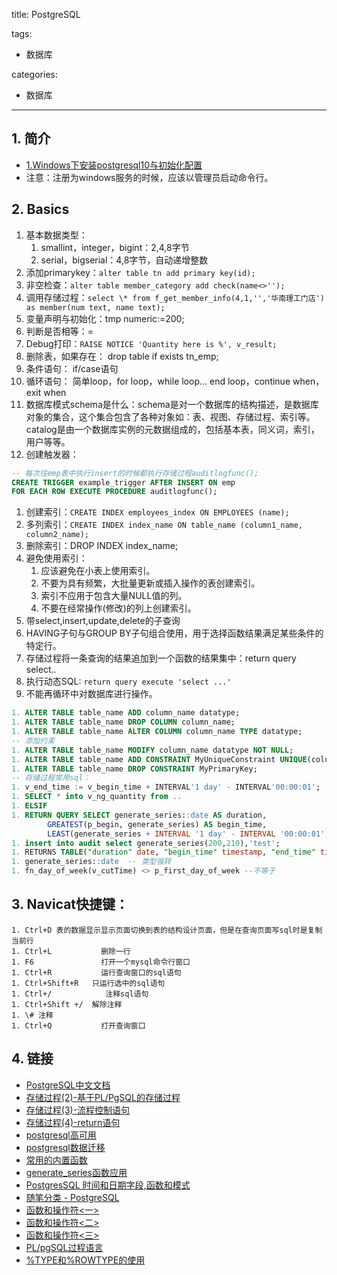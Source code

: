 title: PostgreSQL

tags:
  - 数据库

categories:
  - 数据库

---
## 1. 简介
- [1.Windows下安装postgresql10与初始化配置](https://yq.aliyun.com/articles/601124)
- 注意：注册为windows服务的时候，应该以管理员启动命令行。

## 2. Basics
1. 基本数据类型：
	1. smallint，integer，bigint：2,4,8字节
	4. serial，bigserial：4,8字节，自动递增整数
1. 添加primarykey：`alter table tn add primary key(id);`
2. 非空检查：`alter table member_category add check(name<>'');`
4. 调用存储过程：`select \* from f_get_member_info(4,1,'','华南理工门店') as member(num text, name text);`
1. 变量声明与初始化：tmp numeric:=200;
1. 判断是否相等：=
1. Debug打印：`RAISE NOTICE 'Quantity here is %', v_result;`
1. 删除表，如果存在： drop table if exists tn_emp;
1. 条件语句： if/case语句
1. 循环语句： 简单loop，for loop，while loop... end loop，continue when，exit when
1. 数据库模式schema是什么：schema是对一个数据库的结构描述，是数据库对象的集合，这个集合包含了各种对象如：表、视图、存储过程、索引等。catalog是由一个数据库实例的元数据组成的，包括基本表，同义词，索引，用户等等。
1. 创建触发器：
```sql
-- 每次往emp表中执行insert的时候都执行存储过程auditlogfunc();
CREATE TRIGGER example_trigger AFTER INSERT ON emp  
FOR EACH ROW EXECUTE PROCEDURE auditlogfunc();
```
1. 创建索引：`CREATE INDEX employees_index ON EMPLOYEES (name);`
2. 多列索引：`CREATE INDEX index_name ON table_name (column1_name, column2_name);`
1. 删除索引：DROP INDEX index_name;
1. 避免使用索引：
	1. 应该避免在小表上使用索引。
	1. 不要为具有频繁，大批量更新或插入操作的表创建索引。
	1. 索引不应用于包含大量NULL值的列。
	1. 不要在经常操作(修改)的列上创建索引。
1. 带select,insert,update,delete的子查询
1. HAVING子句与GROUP BY子句组合使用，用于选择函数结果满足某些条件的特定行。
1. 存储过程将一条查询的结果追加到一个函数的结果集中：return query select..
2. 执行动态SQL: `return query execute 'select ...'`
1. 不能再循环中对数据库进行操作。

```sql
1. ALTER TABLE table_name ADD column_name datatype;
1. ALTER TABLE table_name DROP COLUMN column_name;
1. ALTER TABLE table_name ALTER COLUMN column_name TYPE datatype;
-- 添加约束
1. ALTER TABLE table_name MODIFY column_name datatype NOT NULL;
1. ALTER TABLE table_name ADD CONSTRAINT MyUniqueConstraint UNIQUE(column1, column2...); -- 添加唯一约束
1. ALTER TABLE table_name DROP CONSTRAINT MyPrimaryKey;
-- 存储过程常用sql：
1. v_end_time := v_begin_time + INTERVAL'1 day' - INTERVAL'00:00:01';
1. SELECT * into v_ng_quantity from ..
1. ELSIF
1. RETURN QUERY SELECT generate_series::date AS duration,
		GREATEST(p_begin, generate_series) AS begin_time,
		LEAST(generate_series + INTERVAL '1 day' - INTERVAL '00:00:01', p_end) AS end_time
1. insert into audit select generate_series(200,210),'test';
1. RETURNS TABLE("duration" date, "begin_time" timestamp, "end_time" timestamp)
1. generate_series::date  -- 类型强转
1. fn_day_of_week(v_cutTime) <> p_first_day_of_week --不等于
```


## 3. Navicat快捷键：
	1. Ctrl+D 表的数据显示显示页面切换到表的结构设计页面，但是在查询页面写sql时是复制当前行
	1. Ctrl+L           删除一行
	1. F6               打开一个mysql命令行窗口
	1. Ctrl+R           运行查询窗口的sql语句
	1. Ctrl+Shift+R   只运行选中的sql语句
	1. Ctrl+/            注释sql语句
	1. Ctrl+Shift +/  解除注释
	1. \# 注释
	1. Ctrl+Q           打开查询窗口


## 4. 链接
- [PostgreSQL中文文档](https://www.yiibai.com/manual/postgresql/)
- [存储过程(2)-基于PL/PgSQL的存储过程](https://www.cnblogs.com/lottu/p/7405008.html)
- [存储过程(3)-流程控制语句](https://www.cnblogs.com/lottu/p/7405829.html)
- [存储过程(4)-return语句](https://www.cnblogs.com/lottu/p/7410941.html)
- [postgresql高可用](https://www.cnblogs.com/lottu/category/841292.html)
- [postgresql数据迁移](https://www.cnblogs.com/lottu/category/838299.html)
- [常用的内置函数](https://www.cnblogs.com/bingo711x/p/6733394.html)
- [generate_series函数应用](https://www.cnblogs.com/mchina/archive/2013/04/03/2997722.html)
- [PostgresSQL 时间和日期字段,函数和模式
](https://blog.csdn.net/liguangxianbin/article/details/80166965)
- [随笔分类 - PostgreSQL](https://www.cnblogs.com/stephen-liu74/category/343171.html)
- [函数和操作符<一>](https://www.cnblogs.com/stephen-liu74/archive/2012/05/02/2294071.html)
- [函数和操作符<二>](http://www.cnblogs.com/stephen-liu74/archive/2012/05/04/2294643.html)
- [函数和操作符<三>](https://www.cnblogs.com/stephen-liu74/archive/2012/05/07/2295273.html)
- [PL/pgSQL过程语言](https://www.cnblogs.com/stephen-liu74/archive/2012/06/06/2312759.html)
- [%TYPE和%ROWTYPE的使用](https://www.cnblogs.com/liuqiyun/p/6560739.html)
